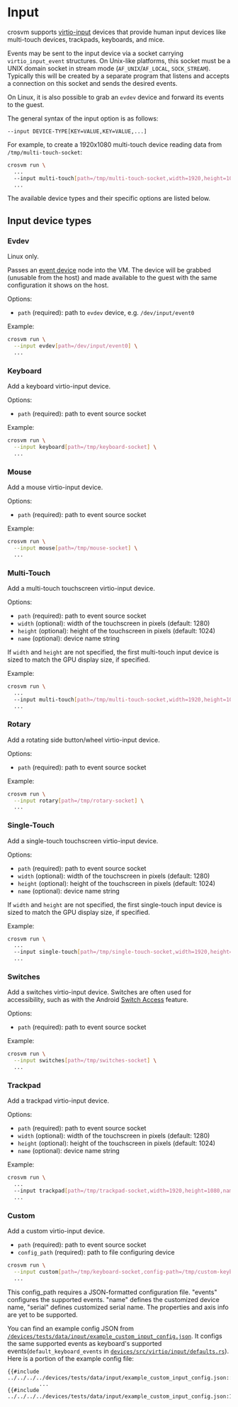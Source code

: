 # Input

crosvm supports
[virtio-input](https://docs.oasis-open.org/virtio/virtio/v1.2/csd01/virtio-v1.2-csd01.html#x1-3850008)
devices that provide human input devices like multi-touch devices, trackpads, keyboards, and mice.

Events may be sent to the input device via a socket carrying `virtio_input_event` structures. On
Unix-like platforms, this socket must be a UNIX domain socket in stream mode (`AF_UNIX`/`AF_LOCAL`,
`SOCK_STREAM`). Typically this will be created by a separate program that listens and accepts a
connection on this socket and sends the desired events.

On Linux, it is also possible to grab an `evdev` device and forward its events to the guest.

The general syntax of the input option is as follows:

```
--input DEVICE-TYPE[KEY=VALUE,KEY=VALUE,...]
```

For example, to create a 1920x1080 multi-touch device reading data from `/tmp/multi-touch-socket`:

```sh
crosvm run \
  ...
  --input multi-touch[path=/tmp/multi-touch-socket,width=1920,height=1080]
  ...
```

The available device types and their specific options are listed below.

## Input device types

### Evdev

Linux only.

Passes an [event device](https://docs.kernel.org/input/input.html#evdev) node into the VM. The
device will be grabbed (unusable from the host) and made available to the guest with the same
configuration it shows on the host.

Options:

- `path` (required): path to `evdev` device, e.g. `/dev/input/event0`

Example:

```sh
crosvm run \
  --input evdev[path=/dev/input/event0] \
  ...
```

### Keyboard

Add a keyboard virtio-input device.

Options:

- `path` (required): path to event source socket

Example:

```sh
crosvm run \
  --input keyboard[path=/tmp/keyboard-socket] \
  ...
```

### Mouse

Add a mouse virtio-input device.

Options:

- `path` (required): path to event source socket

Example:

```sh
crosvm run \
  --input mouse[path=/tmp/mouse-socket] \
  ...
```

### Multi-Touch

Add a multi-touch touchscreen virtio-input device.

Options:

- `path` (required): path to event source socket
- `width` (optional): width of the touchscreen in pixels (default: 1280)
- `height` (optional): height of the touchscreen in pixels (default: 1024)
- `name` (optional): device name string

If `width` and `height` are not specified, the first multi-touch input device is sized to match the
GPU display size, if specified.

Example:

```sh
crosvm run \
  ...
  --input multi-touch[path=/tmp/multi-touch-socket,width=1920,height=1080,name=mytouch2]
  ...
```

### Rotary

Add a rotating side button/wheel virtio-input device.

Options:

- `path` (required): path to event source socket

Example:

```sh
crosvm run \
  --input rotary[path=/tmp/rotary-socket] \
  ...
```

### Single-Touch

Add a single-touch touchscreen virtio-input device.

Options:

- `path` (required): path to event source socket
- `width` (optional): width of the touchscreen in pixels (default: 1280)
- `height` (optional): height of the touchscreen in pixels (default: 1024)
- `name` (optional): device name string

If `width` and `height` are not specified, the first single-touch input device is sized to match the
GPU display size, if specified.

Example:

```sh
crosvm run \
  ...
  --input single-touch[path=/tmp/single-touch-socket,width=1920,height=1080,name=mytouch1]
  ...
```

### Switches

Add a switches virtio-input device. Switches are often used for accessibility, such as with the
Android [Switch Access](https://support.google.com/accessibility/android/topic/6151780) feature.

Options:

- `path` (required): path to event source socket

Example:

```sh
crosvm run \
  --input switches[path=/tmp/switches-socket] \
  ...
```

### Trackpad

Add a trackpad virtio-input device.

Options:

- `path` (required): path to event source socket
- `width` (optional): width of the touchscreen in pixels (default: 1280)
- `height` (optional): height of the touchscreen in pixels (default: 1024)
- `name` (optional): device name string

Example:

```sh
crosvm run \
  ...
  --input trackpad[path=/tmp/trackpad-socket,width=1920,height=1080,name=mytouch1]
  ...
```

### Custom

Add a custom virtio-input device.

- `path` (required): path to event source socket
- `config_path` (required): path to file configuring device

```sh
crosvm run \
  --input custom[path=/tmp/keyboard-socket,config-path=/tmp/custom-keyboard-config.json] \
  ...
```

This config_path requires a JSON-formatted configuration file. "events" configures the supported
events. "name" defines the customized device name, "serial" defines customized serial name. The
properties and axis info are yet to be supported.

You can find an example config JSON from
[`/devices/tests/data/input/example_custom_input_config.json`](https://chromium.googlesource.com/crosvm/crosvm/+/refs/heads/main/devices/tests/data/input/example_custom_input_config.json).
It configs the same supported events as keyboard's supported events(`default_keyboard_events` in
[`devices/src/virtio/input/defaults.rs`](https://chromium.googlesource.com/crosvm/crosvm/+/refs/heads/main/devices/src/virtio/input/defaults.rs#320)).
Here is a portion of the example config file:

```
{{#include ../../../../devices/tests/data/input/example_custom_input_config.json::11}}
          ...
{{#include ../../../../devices/tests/data/input/example_custom_input_config.json:115:}}
```

